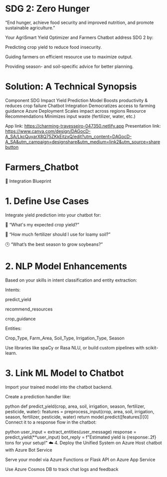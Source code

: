 # SDG 2: Zero Hunger

“End hunger, achieve food security and improved nutrition, and promote sustainable agriculture.”

Your AgriSmart Yield Optimizer and Farmers Chatbot address SDG 2 by:

Predicting crop yield to reduce food insecurity.

Guiding farmers on efficient resource use to maximize output.

Providing season- and soil-specific advice for better planning.

 # Solution: A Technical Synopsis
Component	SDG Impact
Yield Prediction Model	Boosts productivity & reduces crop failure
Chatbot Integration	Democratizes access to farming guidance
Azure Deployment	Scales impact across regions
Resource Recommendations	Minimizes input waste (fertilizer, water, etc.)


App link: https://charming-travesseiro-047350.netlify.app 
Presentation link: https://www.canva.com/design/DAGocD-A_SA/LkcQuyarX8Q75ZKkEitzxQ/edit?utm_content=DAGocD-A_SA&utm_campaign=designshare&utm_medium=link2&utm_source=sharebutton
# Farmers_Chatbot
🔗 Integration Blueprint
# 1. Define Use Cases
Integrate yield prediction into your chatbot for:

💬 “What's my expected crop yield?”

📌 “How much fertilizer should I use for loamy soil?”

🕒 “What’s the best season to grow soybeans?”

# 2. NLP Model Enhancements
Based on your skills in intent classification and entity extraction:

Intents:

predict_yield

recommend_resources

crop_guidance

Entities:

Crop_Type, Farm_Area, Soil_Type, Irrigation_Type, Season

Use libraries like spaCy or Rasa NLU, or build custom pipelines with scikit-learn.

# 3. Link ML Model to Chatbot
Import your trained model into the chatbot backend.

Create a prediction handler like:

python
def predict_yield(crop, area, soil, irrigation, season, fertilizer, pesticide, water):
    features = preprocess_input(crop, area, soil, irrigation, season, fertilizer, pesticide, water)
    return model.predict([features])[0]
Connect it to a response flow in the chatbot:

python
user_input = extract_entities(user_message)
response = predict_yield(**user_input)
bot_reply = f"Estimated yield is {response:.2f} tons for your setup!"
☁️ 4. Deploy the Unified System on Azure
Host chatbot with Azure Bot Service

Serve your model via Azure Functions or Flask API on Azure App Service

Use Azure Cosmos DB to track chat logs and feedback
